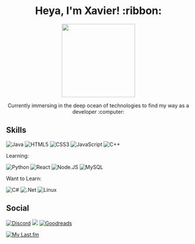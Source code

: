 <h1 align="center">
Heya, I'm Xavier! :ribbon:
</h1>

<p align="center">
  <img width="200" height="200" src="https://user-images.githubusercontent.com/105865102/232114237-843f9c21-0fbd-4397-8b7b-e6280944f685.gif">
</p>

<p align="center">
    Currently immersing in the deep ocean of technologies to find my way as a developer :computer:
</p>


## Skills
![Java](https://img.shields.io/badge/java-%23ED8B00.svg?style=for-the-badge&logo=java&logoColor=white)
![HTML5](https://img.shields.io/badge/html5-%23E34F26.svg?style=for-the-badge&logo=html5&logoColor=white)
![CSS3](https://img.shields.io/badge/css3-%231572B6.svg?style=for-the-badge&logo=css3&logoColor=white)
![JavaScript](https://img.shields.io/badge/javascript-%23323330.svg?style=for-the-badge&logo=javascript&logoColor=%23F7DF1E)
![C++](https://img.shields.io/badge/c++-%2300599C.svg?style=for-the-badge&logo=c%2B%2B&logoColor=white)

Learning:

![Python](https://img.shields.io/badge/Python-14354C?style=for-the-badge&logo=python&logoColor=white)
![React](https://img.shields.io/badge/react-%2320232a.svg?style=for-the-badge&logo=react&logoColor=%2361DAFB)
![Node.JS](https://img.shields.io/badge/Node.js-43853D?style=for-the-badge&logo=node.js&logoColor=white)
![MySQL](https://img.shields.io/badge/MySQL-00000F?style=for-the-badge&logo=mysql&logoColor=white)

Want to Learn:

![C#](https://img.shields.io/badge/c%23-%23239120.svg?style=for-the-badge&logo=c-sharp&logoColor=white)
![.Net](https://img.shields.io/badge/.NET-5C2D91?style=for-the-badge&logo=.net&logoColor=white)
![Linux](https://img.shields.io/badge/Linux-FCC624?style=for-the-badge&logo=linux&logoColor=black)

## Social
[![Discord](https://img.shields.io/badge/Discord-7289DA?style=for-the-badge&logo=discord&logoColor=white)](https://discordapp.com/users/152193337799999488/)
[![](https://img.shields.io/badge/Telegram-2CA5E0?style=for-the-badge&logo=telegram&logoColor=white)](https://t.me/xAEvi02)
[![Goodreads](https://img.shields.io/badge/Goodreads-F3F1EA?style=for-the-badge&logo=goodreads&logoColor=372213)](https://www.goodreads.com/user/show/152549938-xaevi)

[![My Last.fm](https://lastfm-recently-played.vercel.app/api?user=xEAvi)](https://www.last.fm/user/xEAvi)



